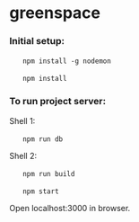 # greenspace
### Initial setup:
&nbsp;&nbsp;&nbsp;&nbsp;&nbsp;&nbsp;`npm install -g nodemon`

&nbsp;&nbsp;&nbsp;&nbsp;&nbsp;&nbsp;`npm install`
### To run project server:
Shell 1:

&nbsp;&nbsp;&nbsp;&nbsp;&nbsp;&nbsp;`npm run db`

Shell 2:

&nbsp;&nbsp;&nbsp;&nbsp;&nbsp;&nbsp;`npm run build`

&nbsp;&nbsp;&nbsp;&nbsp;&nbsp;&nbsp;`npm start`

Open localhost:3000 in browser.